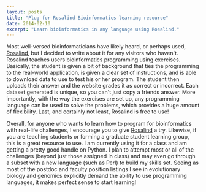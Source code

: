 ```yaml
---
layout: posts
title: "Plug for Rosalind Bioinformatics learning resource"
date: 2014-02-10
excerpt: "Learn bioinformatics in any language using Rosalind."
---
```


Most well-versed bioinformaticians have likely heard, or perhaps used, [Rosalind](http://rosalind.info/), but I decided to write about it for any visitors who haven't. Rosalind teaches users bioinformatics programming using exercises. Basically, the student is given a bit of background that ties the programming to the real-world application, is given a clear set of instructions, and is able to download data to use to test his or her program. The student then uploads their answer and the website grades it as correct or incorrect. Each dataset generated is unique, so you can't just copy a friends answer. More importantly, with the way the exercises are set up, any programming language can be used to solve the problems, which provides a huge amount of flexibility. Last, and certainly not least, Rosalind is free to use!

Overall, for anyone who wants to learn how to program for bioinformatics with real-life challenges, I encourage you to give [Rosalind](http://rosalind.info/) a try. Likewise, if you are teaching students or forming a graduate student learning group, this is a great resource to use. I am currently using it for a class and am getting a pretty good handle on Python. I plan to attempt most or all of the challenges (beyond just those assigned in class) and may even go through a subset with a new language (such as Perl) to build my skills set. Seeing as most of the postdoc and faculty position listings I see in evolutionary biology and genomics explicitly demand the ability to use programming languages, it makes perfect sense to start learning!
